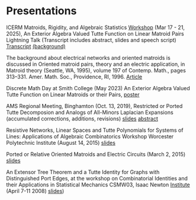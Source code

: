 # Presentations

ICERM Matroids, Rigidity, and Algebraic Statistics [Workshop](https://icerm.brown.edu/program/semester_program_workshop/sp-s25-w2)
(Mar 17 - 21, 2025), An Exterior Algebra Valued Tutte Function on Linear Matroid Pairs Lightning Talk (Transcript includes abstract, slides and speech script)
[Transcript](LightningBrown2025Article.pdf)
[(background)](https://arxiv.org/abs/math/0605707)

The background about electrical networks and oriented matroids is discussed in
Oriented matroid pairs, theory and an electric application, in
Matroid theory (Seattle, WA, 1995), volume 197 of Contemp. Math., pages
313–331. Amer. Math. Soc., Providence, RI, 1996. [Article](Oriented_Matroid_Pairs_Theory_and_an_Electric_Appl.pdf)



Discrete Math Day at Smith College (May 2023)
An Exterior Algebra Valued Tutte Function on Linear Matroids or their Pairs,
[poster](SmithMay23.pdf)

AMS Regional Meeting, Binghamton (Oct. 13, 2019),
Restricted or Ported Tutte Decomposion and
Analogs of All-Minors Laplacian Expansions
(accumulated corrections, additions, revisions)
[slides](AMS2019talkNotesAdded.pdf)
[abstract](AMS2019abstract.pdf)


Resistive Networks, Linear Spaces and Tutte
Polynomials
for Systems of Lines: Applications of Algebraic
Combinatorics Workshop
Worcester Polytechnic Institute (August 14, 2015) [slides](Lines15.pdf)

Ported or Relative Oriented Matroids and Electric
Circuits (March 2, 2015) [slides](Mar2015Talk.pdf)



An Extensor Tree Theorem and a Tutte Identity
for Graphs with Distinguished Port Edges, 
at the workshop on Combinatorial Identities and their Applications in Statistical Mechanics CSMW03, Isaac Newton [Institute](https://www.newton.ac.uk/)
(April 7-11 2008) [slides](NewtonInstTalk2008.pdf))



